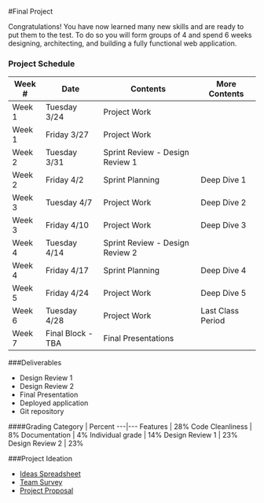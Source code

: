 #Final Project

Congratulations! You have now learned many new skills and are ready to put them to the test.
To do so you will form groups of 4 and spend 6 weeks designing, architecting, and building a fully functional web application.

### Project Schedule
Week # | Date | Contents | More Contents
---|---|---|---
Week 1 | Tuesday 3/24 | Project Work |
Week 1 | Friday 3/27 | Project Work |
Week 2 | Tuesday 3/31 | Sprint Review - Design Review 1|
Week 2 | Friday 4/2 | Sprint Planning | Deep Dive 1
Week 3 | Tuesday 4/7 | Project Work | Deep Dive 2
Week 3 | Friday 4/10 | Project Work | Deep Dive 3
Week 4 | Tuesday 4/14 | Sprint Review - Design Review 2|
Week 4 | Friday 4/17 | Sprint Planning | Deep Dive 4
Week 5 | Friday 4/24 | Project Work | Deep Dive 5
Week 6 | Tuesday 4/28 | Project Work | Last Class Period
Week 7 | Final Block - TBA | Final Presentations | 

###Deliverables
* Design Review 1
* Design Review 2
* Final Presentation
* Deployed application
* Git repository

####Grading
Category | Percent
---|---
Features | 28%
Code Cleanliness | 8%
Documentation | 4%
Individual grade | 14%
Design Review 1 | 23%
Design Review 2 | 23%


###Project Ideation
* [Ideas Spreadsheet](https://docs.google.com/spreadsheets/d/1sFPp57rOST07Wdbl9h21EGbMfdh7fP-0ddcfVbGaP_o/edit#gid=0)
* [Team Survey](http://goo.gl/forms/ogKvlz8adX)
* [Project Proposal](http://goo.gl/forms/MD82I2bGmh)
